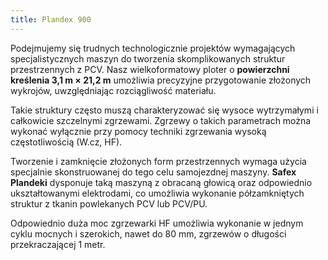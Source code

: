 ```yaml
---
title: Plandex 900
---
```


Podejmujemy się trudnych technologicznie projektów wymagających
specjalistycznych maszyn do tworzenia skomplikowanych struktur przestrzennych z
PCV. Nasz wielkoformatowy ploter o **powierzchni kreślenia 3,1 m × 21,2 m**
umożliwia precyzyjne przygotowanie złożonych wykrojów, uwzględniając
rozciągliwość materiału.

Takie struktury często muszą charakteryzować się wysoce wytrzymałymi i
całkowicie szczelnymi zgrzewami. Zgrzewy o takich parametrach można wykonać
wyłącznie przy pomocy techniki zgrzewania wysoką częstotliwością (W.cz, HF).

Tworzenie i zamknięcie złożonych form przestrzennych wymaga użycia specjalnie
skonstruowanej do tego celu samojezdnej maszyny. **Safex Plandeki** dysponuje
taką maszyną z obracaną głowicą oraz odpowiednio ukształtowanymi elektrodami, co
umożliwia wykonanie półzamkniętych struktur z tkanin powlekanych PCV lub PCV/PU.

Odpowiednio duża moc zgrzewarki HF umożliwia wykonanie w jednym cyklu mocnych i
szerokich, nawet do 80 mm, zgrzewów o długości przekraczającej 1 metr.
